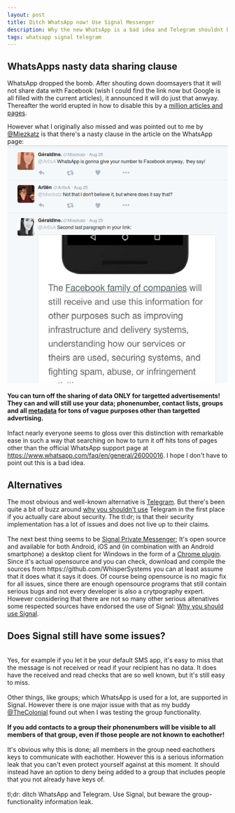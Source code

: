 ```yaml
---
layout: post
title: Ditch WhatsApp now! Use Signal Messenger
description: Why the new WhatsApp is a bad idea and Telegram shouldnt be considered
tags: whatsapp signal telegram
---
```

<h2>WhatsApps nasty data sharing clause</h2>
WhatsApp dropped the bomb. After shouting down doomsayers that it will not share data with Facebook (wish I could find the link now but Google is all filled with the current articles), it 
announced it will do just that anwyay. Thereafter the world erupted in how to disable this by a <a href="http://bfy.tw/7RbO">million articles and pages</a>.<br>

However what I originally also missed and was pointed out to me by <a href="https://www.twitter.com/miezkatz">@Miezkatz</a> is that there's a nasty clause in the article on the WhatsApp page:<br>
<img src="/static/img/twitter_miezkatz.png"><br>
<br> 
<b>You can turn off the sharing of data ONLY for targetted advertisements! They can and will still use your data; phonenumber, contact lists, groups and all <a href="http://www.wortzmans.com/blog/what-does-your-metadata-say-about-you-and-why-you-should-care">metadata</a> for tons of vague purposes other than targetted advertising.</b><br>
<br>
Infact nearly everyone seems to gloss over this distinction with remarkable ease in such a way that searching on how to turn it off hits tons of pages other than the official WhatsApp support page at 
<a href="https://www.whatsapp.com/faq/en/general/26000016">https://www.whatsapp.com/faq/en/general/26000016</a>. I hope I don't have to point out this is a bad idea.
<br>
<h2>Alternatives</h2>
The most obvious and well-known alternative is <a href="https://telegram.org/">Telegram</a>. But there's been quite a bit of buzz around <a href="http://gizmodo.com/why-you-should-stop-using-telegram-right-now-1782557415">why you shouldn't use</a> Telegram in the first place if you actually care about security. The tl:dr; is that their security implementation has a lot of issues and does not live up to their claims.<br>
<br>
The next best thing seems to be <a href="https://whispersystems.org/">Signal Private Messenger</a>; It's open source and available for both Android, iOS and (in combination with an Android smartphone) a desktop client for Windows in the form of a <a href="https://chrome.google.com/webstore/detail/signal-private-messenger/bikioccmkafdpakkkcpdbppfkghcmihk">Chrome plugin</a>. Since it's actual opensource and you can check, download and compile the sources from https://github.com/WhisperSystems you can at least assume that it does what it says it does. Of course being opensource is no magic fix for all issues, since there are enough opensource programs that still contain serious bugs and not every developer is also a crytpography expert.
<br>
However considering that there are not so many other serious altenatives some respected sources have endorsed the use of Signal: <a href="https://google.com/#q=why+you+should+use+Signal">Why you should use Signal</a>.
<br>
<h2>Does Signal still have some issues?</h2>
<br>
Yes, for example if you let it be your default SMS app, it's easy to miss that the message is not received or read if your recipient has no data. It does have the received and read checks that are so well known, but it's still easy to miss.<br>
<br>
Other things, like groups; which WhatsApp is used for a lot, are supported in Signal. However there is one major issue with that as my buddy <a href="https://twitter.com/thecolonial">@TheColonial</a> found out when I was testing the group functionality. <br>
<br>
<b>If you add contacts to a group their phonenumbers will be visible to all members of that group, even if those people are not known to eachother!</b><br>
<br>
It's obvious why this is done; all members in the group need eachothers keys to communicate with eachother. However this is a serious information leak that you can't even protect yourself against at this moment. It should instead have an option to deny being added to a group that includes people that you not already have keys of.<br>
<br>
tl;dr: ditch WhatsApp and Telegram. Use Signal, but beware the group-functionality information leak.<br>
<br>
